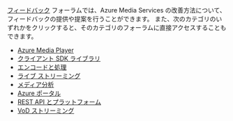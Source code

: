 [フィードバック](http://go.microsoft.com/fwlink/?linkid=698785&clcid=0x409) フォーラムでは、Azure Media Services の改善方法について、フィードバックの提供や提案を行うことができます。 また、次のカテゴリのいずれかをクリックすると、そのカテゴリのフォーラムに直接アクセスすることもできます。

* [Azure Media Player](https://feedback.azure.com/forums/169396-media-services/category/109320-azure-media-player/)
* [クライアント SDK ライブラリ](https://feedback.azure.com/forums/169396-media-services/category/144435-client-sdks/)
* [エンコードと処理](https://feedback.azure.com/forums/169396-media-services/category/144411-encoding-and-processing/)
* [ライブ ストリーミング](https://feedback.azure.com/forums/169396-media-services/category/144414-live-streaming/)
* [メディア分析](https://feedback.azure.com/forums/169396-media-services/category/146181-media-analytics)
* [Azure ポータル](https://feedback.azure.com/forums/169396-media-services/category/144432-portal/)
* [REST API とプラットフォーム](https://feedback.azure.com/forums/169396-media-services/category/144423-rest-api-and-platform/)
* [VoD ストリーミング](https://feedback.azure.com/forums/169396-media-services/category/144429-vod-streaming/)


<!--HONumber=Feb17_HO3-->


